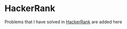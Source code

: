 # HackerRank
Problems that I have solved in <a href="https://www.hackerrank.com">HackerRank</a> are added here

